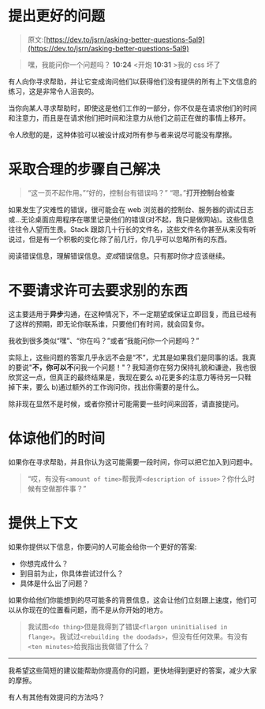 # 提出更好的问题

> 原文:[https://dev.to/jsrn/asking-better-questions-5al9](https://dev.to/jsrn/asking-better-questions-5al9)

> 嘿，我能问你一个问题吗？
> **10:24** <开炮
> **10:31** >我的 css 坏了

有人向你寻求帮助，并让它变成询问他们以获得他们没有提供的所有上下文信息的练习，这是非常令人沮丧的。

当你向某人寻求帮助时，即使这是他们工作的一部分，你不仅是在请求他们的时间和注意力，而且是在请求他们把时间和注意力从他们之前正在做的事情上移开。

令人欣慰的是，这种体验可以被设计成对所有参与者来说尽可能没有摩擦。

# 采取合理的步骤自己解决

> “这一页不起作用。”“好的，控制台有错误吗？”
> “嗯。”**打开控制台检查**

如果发生了灾难性的错误，很可能会在 web 浏览器的控制台、服务器的调试日志或...无论桌面应用程序在哪里记录他们的错误(对不起，我只是做网站)。这些信息往往令人望而生畏。Stack 跟踪几十行长的文件名，这些文件名你甚至从来没有听说过，但是有一个积极的变化:除了前几行，你几乎可以忽略所有的东西。

阅读错误信息，理解错误信息。*变成*错误信息。只有那时你才应该继续。

# 不要请求许可去要求别的东西

这主要适用于**异步**沟通，在这种情况下，不一定期望或保证立即回复，而且已经有了这样的预期，即无论你联系谁，只要他们有时间，就会回复你。

我收到很多类似“嘿”、“你在吗？”或者“我能问你一个问题吗？”

实际上，这些问题的答案几乎永远不会是“不”，尤其是如果我们是同事的话。我真的要说"**不，**你可以**不**问我一个问题！"？我知道你在努力保持礼貌和谦逊，我也很欣赏这一点，但真正的最终结果是，我现在要么 a)花更多的注意力等待另一只鞋掉下来，要么 b)通过额外的工作询问你，找出你需要的是什么。

除非现在显然不是时候，或者你预计可能需要一些时间来回答，请直接提问。

# 体谅他们的时间

如果你在寻求帮助，并且你认为这可能需要一段时间，你可以把它加入到问题中。

> “哎，有没有`<amount of time>`帮我弄`<description of issue>`？你什么时候有空做那件事？”

# 提供上下文

如果你提供以下信息，你要问的人可能会给你一个更好的答案:

*   你想完成什么？
*   到目前为止，你具体尝试过什么？
*   具体是什么出了问题？

如果你给他们你能想到的尽可能多的背景信息，这会让他们立刻跟上速度，他们可以从你现在的位置看问题，而不是从你开始的地方。

> 我试图`<do thing>`但是我得到了错误`<flargon uninitialised in flange>`。我试过`<rebuilding the doodads>`，但没有任何效果。有没有`<ten minutes>`给我指出我做错了什么？

* * *

我希望这些简短的建议能帮助你提高你的问题，更快地得到更好的答案，减少大家的摩擦。

有人有其他有效提问的方法吗？